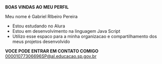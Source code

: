 **BOAS VINDAS AO MEU PERFIL**

Meu nome é Gabriel RIbeiro Pereira
- Estou estudando no Alura
- Estou em desenvolvimento na linguagem Java Script
- Utilizo esse espaco para a minha organizacao e compartilhamento dos meus projetos desenvolvido

**VOCE PODE ENTRAR EM CONTATO COMIGO** 
00001077306696SP@al.educacao.sp.gov.br
